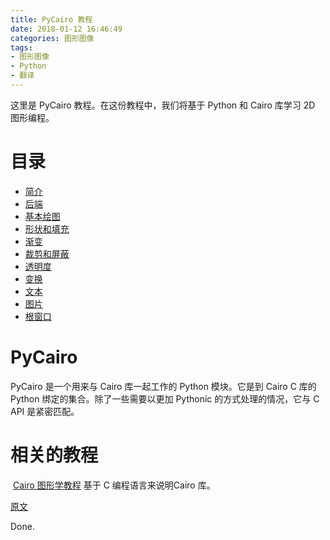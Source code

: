 ```yaml
---
title: PyCairo 教程
date: 2018-01-12 16:46:49
categories: 图形图像
tags:
- 图形图像
- Python
- 翻译
---
```


这里是 PyCairo 教程。在这份教程中，我们将基于 Python 和 Cairo 库学习 2D 图形编程。

# 目录
 * [简介](https://www.wolfcstech.com/2018/01/12/pycairo01_introduction/)
 * [后端](https://www.wolfcstech.com/2018/01/12/pycairo02_backends/)
 * [基本绘图](https://www.wolfcstech.com/2018/01/12/pycairo03_basicdrawing/)
 * [形状和填充](https://www.wolfcstech.com/2018/01/12/pycairo04_shapesfills/)
 * [渐变](https://www.wolfcstech.com/2018/01/12/pycairo05_gradients/)
 * [裁剪和屏蔽](https://www.wolfcstech.com/2018/01/12/pycairo06_clippingmasking/)
 * [透明度](https://www.wolfcstech.com/2018/01/12/pycairo07_transparency/)
 * [变换](https://www.wolfcstech.com/2018/01/12/pycairo08_transformations/)
 * [文本](https://www.wolfcstech.com/2018/01/12/pycairo09_text/)
 * [图片](https://www.wolfcstech.com/2018/01/12/pycairo10_images/)
 * [根窗口](https://www.wolfcstech.com/2018/01/12/pycairo11_root/)
<!--more-->
# PyCairo

PyCairo 是一个用来与 Cairo 库一起工作的 Python 模块。它是到 Cairo C 库的 Python 绑定的集合。除了一些需要以更加 Pythonic 的方式处理的情况，它与 C API 是紧密匹配。

# 相关的教程

 [Cairo 图形学教程](http://zetcode.com/gfx/cairo/) 基于 C 编程语言来说明Cairo 库。

[原文](http://zetcode.com/gfx/pycairo/)

Done.
